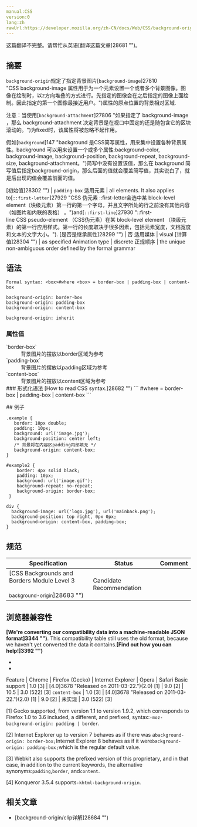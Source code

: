 ```yaml
---
manual:CSS
version:0
lang:zh
rawUrl:https://developer.mozilla.org/zh-CN/docs/Web/CSS/background-origin
---
```




这篇翻译不完整。请帮忙从英语[翻译这篇文章]28681 "")。





## 摘要<a name="摘要"></a>


`background-origin`规定了指定背景图片[`background-image`]27810 "CSS background-image 属性用于为一个元素设置一个或者多个背景图像。图像在绘制时，以z方向堆叠的方式进行。先指定的图像会在之后指定的图像上面绘制。因此指定的第一个图像最接近用户。")属性的原点位置的背景相对区域.



注意：当使用[`background-attachment`]27806 "如果指定了 background-image ，那么 background-attachment 决定背景是在视口中固定的还是随包含它的区块滚动的。")为fixed时，该属性将被忽略不起作用。

假如[`background`]147 "background 是CSS简写属性，用来集中设置各种背景属性。background 可以用来设置一个或多个属性:background-color, background-image, background-position, background-repeat, background-size, background-attachment。")简写中没有设置该值，那么在 background 简写值后指定background-origin，那么后面的值就会覆盖简写值，其实说白了，就是后出现的值会覆盖前面的值。

[初始值]28302 "") | `padding-box` 
适用元素 | all elements. It also applies to[`::first-letter`]27929 "CSS 伪元素 ::first-letter会选中某 block-level element（块级元素）第一行的第一个字母，并且文字所处的行之前没有其他内容（如图片和内联的表格） 。")and[`::first-line`]27930 "::first-line CSS pseudo-element （CSS伪元素）在某 block-level element （块级元素）的第一行应用样式。第一行的长度取决于很多因素，包括元素宽度，文档宽度和文本的文字大小。"). 
[是否是继承属性]28299 "") | 否 
适用媒体 | visual 
[计算值]28304 "") | as specified 
Animation type | discrete 
正规顺序 | the unique non-ambiguous order defined by the formal grammar 


## 语法<a name="语法"></a>

```
Formal syntax: <box>#where <box> = border-box | padding-box | content-box
```

```
background-origin: border-box
background-origin: padding-box
background-origin: content-box

background-origin: inherit
```

### 属性值<a name="属性值"></a>
<dl><dt id=''>`border-box`</dt><dd>背景图片的摆放以border区域为参考</dd><dt id=''>`padding-box`</dt><dd>背景图片的摆放以padding区域为参考</dd><dt id=''>`content-box`</dt><dd>背景图片的摆放以content区域为参考</dd><dt id=''>
### 形式化语法<a name="形式化语法"></a>
[How to read CSS syntax.]28682 "")
```
<box>#where <box> = border-box | padding-box | content-box
```
</dt></dl>
## 例子<a name="例子"></a>

```
.example {
   border: 10px double;
   padding: 10px;
   background: url('image.jpg');
   background-position: center left;
   /* 背景将在内容区padding内部填充 */ 
   background-origin: content-box;
}
```

```
#example2 {
    border: 4px solid black;
    padding: 10px;
    background: url('image.gif');
    background-repeat: no-repeat;
    background-origin: border-box;
 }
```

```
div {
  background-image: url('logo.jpg'), url('mainback.png');
  background-position: top right, 0px 0px;
  background-origin: content-box, padding-box;
} 

```

## 规范<a name="规范"></a>

Specification | Status | Comment 
 ---  |  ---  |  ---  | 
[CSS Backgrounds and Borders Module Level 3<br></br><small>background-origin</small>]28683 "") | Candidate Recommendation |  


## 浏览器兼容性<a name="浏览器兼容性"></a>


**[We&#39;re converting our compatibility data into a machine-readable JSON format]3344 "")**. This compatibility table still uses the old format, because we haven&#39;t yet converted the data it contains.**[Find out how you can help!]3392 "")**


* 
* 

Feature | Chrome | Firefox (Gecko) | Internet Explorer | Opera | Safari 
Basic support | 1.0 [3] | [4.0]3678 "Released on 2011-03-22.")(2.0) [1] | 9.0 [2] | 10.5 | 3.0 (522) [3] 
`content-box` | 1.0 [3] | [4.0]3678 "Released on 2011-03-22.")(2.0) [1] | 9.0 [2] | 未实现 | 3.0 (522) [3] 






[1] Gecko supported, from version 1.1 to version 1.9.2, which corresponds to Firefox 1.0 to 3.6 included, a different, and prefixed, syntax:`-moz-background-origin: padding | border`.



[2] Internet Explorer up to version 7 behaves as if there was a`background-origin: border-box;`Internet Explorer 8 behaves as if it were`background-origin: padding-box;`which is the regular default value.



[3] Webkit also supports the prefixed version of this proprietary, and in that case, in addition to the current keywords, the alternative synonyms:`padding`,`border`, and`content`.



[4] Konqueror 3.5.4 supports`-khtml-background-origin`.


## 相关文章<a name="相关文章"></a>

* [background-origin/clip详解]28684 "")



